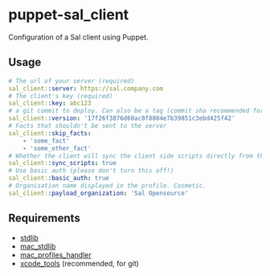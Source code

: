 # puppet-sal_client
Configuration of a Sal client using Puppet.

## Usage

``` yaml
# The url of your server (required)
sal_client::server: https://sal.company.com
# The client's key (required)
sal_client::key: abc123
# a git commit to deploy. Can also be a tag (commit sha recommended for security)
sal_client::version: '17f26f3876d60ac8f8884e7b39851c3ebd425f42'
# Facts that shouldn't be sent to the server
sal_client::skip_facts:
    - 'some_fact'
    - 'some_other_fact'
# Whether the client will sync the client side scripts directly from the server or if they will be deployed manually
sal_client::sync_scripts: true
# Use basic auth (please don't turn this off!)
sal_client::basic_auth: true
# Organisation name displayed in the profile. Cosmetic.
sal_client::payload_organization: 'Sal Opensource'
```


## Requirements
* [stdlib](https://github.com/puppetlabs/puppetlabs-stdlib)
* [mac_stdlib](https://github.com/macadmins/puppet-mac_stdlib)
* [mac_profiles_handler](https://github.com/keeleysam/puppet-mac_profiles_handler)
* [xcode_tools](https://github.com/macadmins/puppet-xcode_tools) (recommended, for git)
